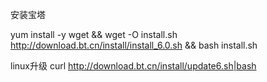安装宝塔

yum install -y wget && wget -O install.sh http://download.bt.cn/install/install_6.0.sh && bash install.sh

linux升级
curl http://download.bt.cn/install/update6.sh|bash
